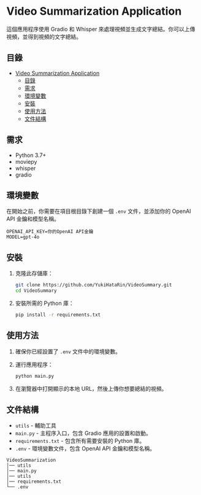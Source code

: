 
# Video Summarization Application

這個應用程序使用 Gradio 和 Whisper 來處理視頻並生成文字總結。你可以上傳視頻，並得到視頻的文字總結。

## 目錄

- [Video Summarization Application](#video-summarization-application)
  - [目錄](#目錄)
  - [需求](#需求)
  - [環境變數](#環境變數)
  - [安裝](#安裝)
  - [使用方法](#使用方法)
  - [文件結構](#文件結構)

## 需求

- Python 3.7+
- moviepy
- whisper
- gradio

## 環境變數

在開始之前，你需要在項目根目錄下創建一個 `.env` 文件，並添加你的 OpenAI API 金鑰和模型名稱。

```dotenv
OPENAI_API_KEY=你的OpenAI API金鑰
MODEL=gpt-4o
```

## 安裝

1. 克隆此存儲庫：
    ```sh
    git clone https://github.com/YukiHataRin/VideoSummary.git
    cd VideoSummary
    ```

2. 安裝所需的 Python 庫：
    ```sh
    pip install -r requirements.txt
    ```

## 使用方法

1. 確保你已經設置了 `.env` 文件中的環境變數。

2. 運行應用程序：
    ```sh
    python main.py
    ```

3. 在瀏覽器中打開顯示的本地 URL，然後上傳你想要總結的視頻。

## 文件結構

- `utils` - 輔助工具
- `main.py` - 主程序入口，包含 Gradio 應用的設置和啟動。
- `requirements.txt` - 包含所有需要安裝的 Python 庫。
- `.env` - 環境變數文件，包含 OpenAI API 金鑰和模型名稱。

```
VideoSummarization
│── utils
│── main.py
│── utils
│── requirements.txt
└── .env
